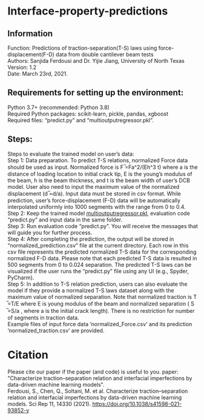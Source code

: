 # Interface-property-predictions
## Information
Function: Predictions of traction-separation(T-S) laws using force-displacement(F-D) data from double cantilever beam tests  
Authors: Sanjida Ferdousi and Dr. Yijie Jiang, University of North Texas  
Version: 1.2  
Date: March 23rd, 2021.  
## Requirements for setting up the environment:
Python 3.7+ (recommended: Python 3.8)  
Required Python packages: scikit-learn, pickle, pandas, xgboost  
Required files: “predict.py” and “multioutputregressor.pkl”.  
## Steps:
Steps to evaluate the trained model on user’s data:  
Step 1: Data preparation. To predict T-S relations, normalized Force data should be used as input. Normalized force is F ̅=Fa^2/(Eh^3 t) where a is the distance of loading location to initial crack tip, E is the young’s modulus of the beam, h is the beam thickness, and t is the beam width of user’s DCB model. User also need to input the maximum value of the normalized displacement (d ̅=d/a).  Input data must be stored in csv format. While prediction, user’s force-displacement (F-D) data will be automatically interpolated uniformly into 1000 segments with the range from 0 to 0.4.   
Step 2: Keep the trained model [multioutputregressor.pkl](https://drive.google.com/drive/folders/1ZwTE5P4I0YQQf9knKdyBo02rt4pnms1d?usp=sharing), evaluation code “predict.py” and input data in the same folder.   
Step 3: Run evaluation code “predict.py”. You will receive the messages that will guide you for further process.  
Step 4: After completing the prediction, the output will be stored in “normalized_prediction.csv” file at the current directory. Each row in this csv file represents the predicted normalized T-S data for the corresponding normalized F-D data. Please note that each predicted T-S data is resulted in 500 segments from 0 to 0.024 separation. The predicted T-S laws can be visualized if the user runs the “predict.py” file using any UI (e.g., Spyder, PyCharm).  
Step 5: In addition to T-S relation prediction, users can also evaluate the model if they provide a normalized T-S laws dataset along with the maximum value of normalized separation. Note that normalized traction is  T ̅=T/E where E is young modulus of the beam and normalized separation ( S ̅=S/a , where a is the initial crack length). There is no restriction for number of segments in traction data.   
Example files of input force data ‘normalized_Force.csv’ and its prediction ‘normalized_traction.csv’ are provided.  
# Citation
Please cite our paper if the paper (and code) is useful to you. paper: "Characterize traction–separation relation and interfacial imperfections by data-driven machine learning models".  
Ferdousi, S., Chen, Q., Soltani, M. et al. Characterize traction–separation relation and interfacial imperfections by data-driven machine learning models. Sci Rep 11, 14330 (2021). https://doi.org/10.1038/s41598-021-93852-y  
